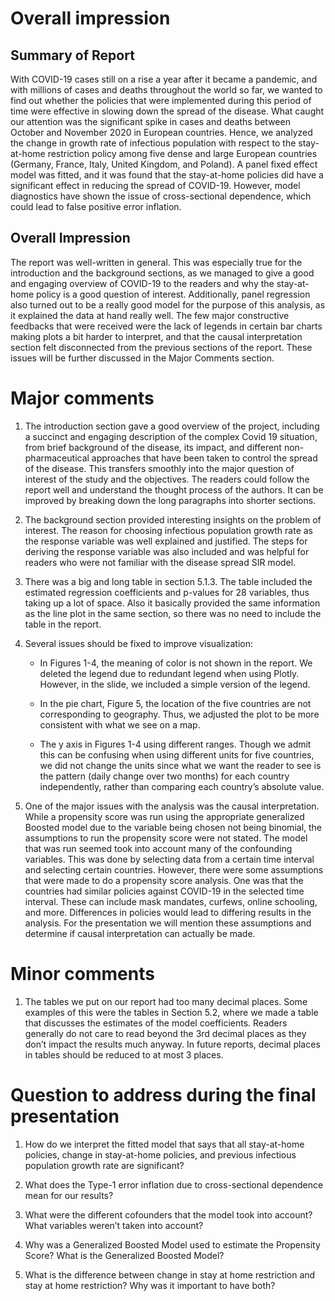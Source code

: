 Overall impression
==================

Summary of Report
-----------------

With COVID-19 cases still on a rise a year after it became a pandemic,
and with millions of cases and deaths throughout the world so far, we
wanted to find out whether the policies that were implemented during
this period of time were effective in slowing down the spread of the
disease. What caught our attention was the significant spike in cases
and deaths between October and November 2020 in European countries.
Hence, we analyzed the change in growth rate of infectious population
with respect to the stay-at-home restriction policy among five dense and
large European countries (Germany, France, Italy, United Kingdom, and
Poland). A panel fixed effect model was fitted, and it was found that
the stay-at-home policies did have a significant effect in reducing the
spread of COVID-19. However, model diagnostics have shown the issue of
cross-sectional dependence, which could lead to false positive error
inflation.

Overall Impression
------------------

The report was well-written in general. This was especially true for the
introduction and the background sections, as we managed to give a good
and engaging overview of COVID-19 to the readers and why the
stay-at-home policy is a good question of interest. Additionally, panel
regression also turned out to be a really good model for the purpose of
this analysis, as it explained the data at hand really well. The few
major constructive feedbacks that were received were the lack of legends
in certain bar charts making plots a bit harder to interpret, and that
the causal interpretation section felt disconnected from the previous
sections of the report. These issues will be further discussed in the
Major Comments section.

Major comments
==============

1.  The introduction section gave a good overview of the project,
    including a succinct and engaging description of the complex Covid
    19 situation, from brief background of the disease, its impact, and
    different non-pharmaceutical approaches that have been taken to
    control the spread of the disease. This transfers smoothly into the
    major question of interest of the study and the objectives. The
    readers could follow the report well and understand the thought
    process of the authors. It can be improved by breaking down the long
    paragraphs into shorter sections.

2.  The background section provided interesting insights on the problem
    of interest. The reason for choosing infectious population growth
    rate as the response variable was well explained and justified. The
    steps for deriving the response variable was also included and was
    helpful for readers who were not familiar with the disease spread
    SIR model.

3.  There was a big and long table in section 5.1.3. The table included
    the estimated regression coefficients and p-values for 28 variables,
    thus taking up a lot of space. Also it basically provided the same
    information as the line plot in the same section, so there was no
    need to include the table in the report.

4.  Several issues should be fixed to improve visualization:

    -   In Figures 1-4, the meaning of color is not shown in the report.
        We deleted the legend due to redundant legend when using Plotly.
        However, in the slide, we included a simple version of the
        legend.

    -   In the pie chart, Figure 5, the location of the five countries
        are not corresponding to geography. Thus, we adjusted the plot
        to be more consistent with what we see on a map.

    -   The y axis in Figures 1-4 using different ranges. Though we
        admit this can be confusing when using different units for five
        countries, we did not change the units since what we want the
        reader to see is the pattern (daily change over two months) for
        each country independently, rather than comparing each country’s
        absolute value.

5.  One of the major issues with the analysis was the causal
    interpretation. While a propensity score was run using the
    appropriate generalized Boosted model due to the variable being
    chosen not being binomial, the assumptions to run the propensity
    score were not stated. The model that was run seemed took into
    account many of the confounding variables. This was done by
    selecting data from a certain time interval and selecting certain
    countries. However, there were some assumptions that were made to do
    a propensity score analysis. One was that the countries had similar
    policies against COVID-19 in the selected time interval. These can
    include mask mandates, curfews, online schooling, and more.
    Differences in policies would lead to differing results in the
    analysis. For the presentation we will mention these assumptions and
    determine if causal interpretation can actually be made.

Minor comments
==============

1.  The tables we put on our report had too many decimal places. Some
    examples of this were the tables in Section 5.2, where we made a
    table that discusses the estimates of the model coefficients.
    Readers generally do not care to read beyond the 3rd decimal places
    as they don’t impact the results much anyway. In future reports,
    decimal places in tables should be reduced to at most 3 places.

Question to address during the final presentation
=================================================

1.  How do we interpret the fitted model that says that all stay-at-home
    policies, change in stay-at-home policies, and previous infectious
    population growth rate are significant?

2.  What does the Type-1 error inflation due to cross-sectional
    dependence mean for our results?

3.  What were the different cofounders that the model took into account?
    What variables weren’t taken into account?

4.  Why was a Generalized Boosted Model used to estimate the Propensity
    Score? What is the Generalized Boosted Model?

5.  What is the difference between change in stay at home restriction
    and stay at home restriction? Why was it important to have both?
